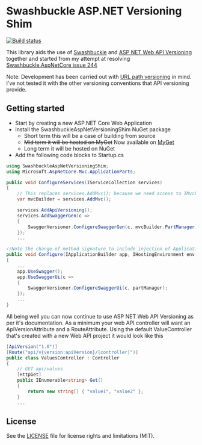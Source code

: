 # Swashbuckle ASP.NET Versioning Shim
[![Build status](https://ci.appveyor.com/api/projects/status/wjwi5jpn7oov6i96?svg=true)](https://ci.appveyor.com/project/rh072005/swashbuckleaspnetversioningshim)

This library aids the use of [Swashbuckle](https://github.com/domaindrivendev/Swashbuckle.AspNetCore) and [ASP NET Web API Versioning](https://github.com/Microsoft/aspnet-api-versioning) together and started from my attempt at resolving [Swashbuckle.AspNetCore issue 244](https://github.com/domaindrivendev/Swashbuckle.AspNetCore/issues/244)

Note: Development has been carried out with [URL path versioning](https://github.com/Microsoft/aspnet-api-versioning/wiki/Versioning-via-the-URL-Path) in mind. I've not tested it with the other versioning conventions that API versioning provide.

## Getting started

- Start by creating a new ASP.NET Core Web Application
- Install the SwashbuckleAspNetVersioningShim NuGet package
  - Short term this will be a case of building from source 
  - ~~Mid term it will be hosted on MyGet~~ Now available on [MyGet](https://www.myget.org/feed/rh072005/package/nuget/SwashbuckleAspNetVersioningShim)
  - Long term it will be hosted on NuGet
- Add the following code blocks to Startup.cs

```csharp
using SwashbuckleAspNetVersioningShim;
using Microsoft.AspNetCore.Mvc.ApplicationParts;
```
```csharp
public void ConfigureServices(IServiceCollection services)
{
    // This replaces services.AddMvc(); because we need access to IMvcBuilder's ApplicationPartManager below
    var mvcBuilder = services.AddMvc();

    services.AddApiVersioning();
    services.AddSwaggerGen(c =>
    {
        SwaggerVersioner.ConfigureSwaggerGen(c, mvcBuilder.PartManager);
    });
    ...
```

```csharp
//Note the change of method signature to include injection of ApplicationPartManager
public void Configure(IApplicationBuilder app, IHostingEnvironment env, ILoggerFactory loggerFactory, ApplicationPartManager partManager)
{
    ...
    app.UseSwagger();
    app.UseSwaggerUi(c =>
    {
        SwaggerVersioner.ConfigureSwaggerUi(c, partManager);
    });
    ...
}
```   

All being well you can now continue to use ASP NET Web API Versioning as per it's documentation.
As a minimum your web API controller will want an ApiVersionAttribute and a RouteAttribute.
Using the default ValueController that's created with a new Web API project it would look like this

```csharp
[ApiVersion("1.0")]
[Route("api/v{version:apiVersion}/[controller]")]
public class ValuesController : Controller
{
    // GET api/values
    [HttpGet]
    public IEnumerable<string> Get()
    {
        return new string[] { "value1", "value2" };
    }
    ...
```

## License
See the [LICENSE](LICENSE) file for license rights and limitations (MIT).
